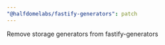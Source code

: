 ```yaml
---
"@halfdomelabs/fastify-generators": patch
---
```


Remove storage generators from fastify-generators
